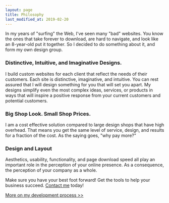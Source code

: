 ```yaml
---
layout: page
title: Philosophy
last_modified_at: 2019-02-20
---
```

In my years of "surfing" the Web, I've seen many "bad" websites. You know the ones that take forever to download, are hard to navigate, and look like an 8-year-old put it together. So I decided to do something about it, and form my own design group.

### Distinctive, Intuitive, and Imaginative Designs.

I build custom websites for each client that reflect the needs of their customers. Each site is distinctive, imaginative, and intuitive. You can rest assured that I will design something for you that will set you apart. My designs simplify even the most complex ideas, services, or products in ways that will inspire a positive response from your current customers and potential customers.

### Big Shop Look. Small Shop Prices.

I am a cost effective solution compared to large design shops that have high overhead. That means you get the same level of service, design, and results for a fraction of the cost. As the saying goes, "why pay more?"

### Design and Layout

Aesthetics, usability, functionality, and page download speed all play an important role in the perception of your online presence. As a consequence, the perception of your company as a whole.

Make sure you have your best foot forward! Get the tools to help your business succeed. [Contact me](contact_me.html) today!

[More on my development process &gt;&gt;](process.html)